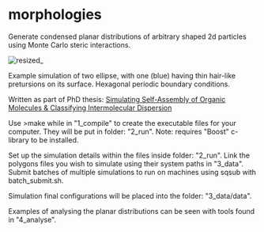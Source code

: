 # morphologies
Generate condensed planar distributions of arbitrary shaped 2d particles using Monte Carlo steric interactions.



![resized_](https://github.com/bumstema/morphologies/assets/25807978/99e5a1d0-6f0c-4f11-958a-218825526d18)


Example simulation of two ellipse, with one (blue) having thin hair-like pretursions on its surface. Hexagonal periodic boundary conditions.

Written as part of PhD thesis: [Simulating Self-Assembly of Organic Molecules & Classifying Intermolecular Dispersion](https://macsphere.mcmaster.ca/handle/11375/22038)

Use >make while in "1_compile" to create the executable files for your computer.  They will be put in folder: "2_run".  Note: requires "Boost" c-library to be installed.

Set up the simulation details within the files inside folder: "2_run".  Link the polygons files you wish to simulate using their system paths in "3_data".  Submit batches of multiple simulations to run on machines using sqsub with batch_submit.sh. 

Simulation final configurations will be placed into the folder: "3_data/data".

Examples of analysing the planar distributions can be seen with tools found in "4_analyse".


